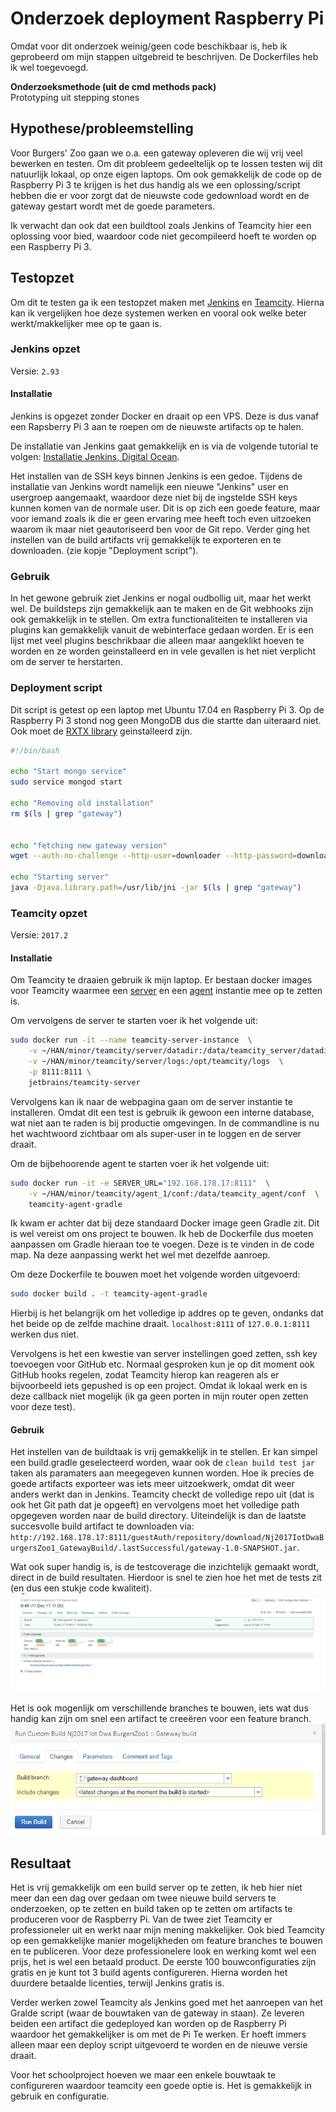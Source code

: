 Onderzoek deployment Raspberry Pi
===============================
Omdat voor dit onderzoek weinig/geen code beschikbaar is, heb ik geprobeerd om mijn stappen uitgebreid te beschrijven. De Dockerfiles heb ik wel toegevoegd.
 
**Onderzoeksmethode (uit de cmd methods pack)**  
Prototyping uit stepping stones

## Hypothese/probleemstelling
Voor Burgers' Zoo gaan we o.a. een gateway opleveren die wij vrij veel bewerken en testen. Om dit probleem gedeeltelijk op te lossen testen wij dit natuurlijk lokaal, op onze eigen laptops. Om ook gemakkelijk de code op de Raspberry Pi 3 te krijgen is het dus handig als we een oplossing/script hebben die er voor zorgt dat de nieuwste code gedownload wordt en de gateway gestart wordt met de goede parameters.

Ik verwacht dan ook dat een buildtool zoals Jenkins of Teamcity hier een oplossing voor bied, waardoor code niet gecompileerd hoeft te worden op een Raspberry Pi 3. 

## Testopzet
Om dit te testen ga ik een testopzet maken met [Jenkins](https://jenkins-ci.org/) en [Teamcity](https://www.jetbrains.com). Hierna kan ik vergelijken hoe deze systemen werken en vooral ook welke beter werkt/makkelijker mee op te gaan is. 

### Jenkins opzet
Versie: `2.93`

#### Installatie
Jenkins is opgezet zonder Docker en draait op een VPS. Deze is dus vanaf een Rapsberry Pi 3 aan te roepen om de nieuwste artifacts op te halen. 

De installatie van Jenkins gaat gemakkelijk en is via de volgende tutorial te volgen: [Installatie Jenkins, Digital Ocean](https://www.digitalocean.com/community/tutorials/how-to-install-jenkins-on-ubuntu-16-04).

Het installen van de SSH keys binnen Jenkins is een gedoe. Tijdens de installatie van Jenkins wordt namelijk een nieuwe "Jenkins" user en usergroep aangemaakt, waardoor deze niet bij de ingstelde SSH keys kunnen komen van de normale user. Dit is op zich een goede feature, maar voor iemand zoals ik die er geen ervaring mee heeft toch even uitzoeken waarom ik maar niet geautoriseerd ben voor de Git repo. Verder ging het instellen van de build artifacts vrij gemakkelijk te exporteren en te downloaden. (zie kopje "Deployment script").

### Gebruik
In het gewone gebruik ziet Jenkins er nogal oudbollig uit, maar het werkt wel. De buildsteps zijn gemakkelijk aan te maken en de Git webhooks zijn ook gemakkelijk in te stellen. Om extra functionaliteiten te installeren via plugins kan gemakkelijk vanuit de webinterface gedaan worden. Er is een lijst met veel plugins beschrikbaar die alleen maar aangeklikt hoeven te worden en ze worden geinstalleerd en in vele gevallen is het niet verplicht om de server te herstarten. 

### Deployment script
Dit script is getest op een laptop met Ubuntu 17.04 en Raspberry Pi 3. Op de Raspberry Pi 3 stond nog geen MongoDB dus die startte dan uiteraard niet. Ook moet de [RXTX library](http://rxtx.qbang.org/wiki/index.php/Main_Page) geinstalleerd zijn. 
``` bash
#!/bin/bash

echo "Start mongo service"
sudo service mongod start

echo "Removing old installation"
rm $(ls | grep "gateway")


echo "fetching new gateway version"
wget --auth-no-challenge --http-user=downloader --http-password=download  http:$

echo "Starting server"
java -Djava.library.path=/usr/lib/jni -jar $(ls | grep "gateway")
```


### Teamcity opzet
Versie: `2017.2`
#### Installatie 
Om Teamcity te draaien gebruik ik mijn laptop. Er bestaan docker images voor Teamcity waarmee een [server](https://hub.docker.com/r/jetbrains/teamcity-server/) en een [agent](https://hub.docker.com/r/jetbrains/teamcity-agent/) instantie mee op te zetten is. 

Om vervolgens de server te starten voer ik het volgende uit:
``` bash
sudo docker run -it --name teamcity-server-instance  \
    -v ~/HAN/minor/teamcity/server/datadir:/data/teamcity_server/datadir \
    -v ~/HAN/minor/teamcity/server/logs:/opt/teamcity/logs  \
    -p 8111:8111 \
    jetbrains/teamcity-server
``` 
Vervolgens kan ik naar de webpagina gaan om de server instantie te installeren. Omdat dit een test is gebruik ik gewoon een interne database, wat niet aan te raden is bij productie omgevingen. In de commandline is nu het wachtwoord zichtbaar om als super-user in te loggen en de server draait. 

Om de bijbehoorende agent te starten voer ik het volgende uit:
``` bash
sudo docker run -it -e SERVER_URL="192.168.178.17:8111"  \
    -v ~/HAN/minor/teamcity/agent_1/conf:/data/teamcity_agent/conf  \      
    teamcity-agent-gradle
``` 
Ik kwam er achter dat bij deze standaard Docker image geen Gradle zit. Dit is wel vereist om ons project te bouwen. Ik heb de Dockerfile dus moeten aanpassen om Gradle hieraan toe te voegen. Deze is te vinden in de code map. Na deze aanpassing werkt het wel met dezelfde aanroep. 

Om deze Dockerfile te bouwen moet het volgende worden uitgevoerd:
``` bash
sudo docker build . -t teamcity-agent-gradle
```

Hierbij is het belangrijk om het volledige ip addres op te geven, ondanks dat het beide op de zelfde machine draait. `localhost:8111` of `127.0.0.1:8111` werken dus niet.

Vervolgens is het een kwestie van server instellingen goed zetten, ssh key toevoegen voor GitHub etc. Normaal gesproken kun je op dit moment ook GitHub hooks regelen, zodat Teamcity hierop kan reageren als er bijvoorbeeld iets gepushed is op een project. Omdat ik lokaal werk en is deze callback niet mogelijk (ik ga geen porten in mijn router open zetten voor deze test).

#### Gebruik
Het instellen van de buildtaak is vrij gemakkelijk in te stellen. Er kan simpel een build.gradle geselecteerd worden, waar ook de `clean build test jar` taken als paramaters aan meegegeven kunnen worden. Hoe ik  precies de goede artifacts exporteer was iets meer uitzoekwerk, omdat dit weer anders werkt dan in Jenkins. 
Teamcity checkt de volledige repo uit (dat is ook het Git path dat je opgeeft) en vervolgens moet het volledige path opgegeven worden naar de build directory.
Uiteindelijk is dan de laatste succesvolle build artifact te downloaden via:
`http://192.168.178.17:8111/guestAuth/repository/download/Nj2017IotDwaBurgersZoo1_GatewayBuild/.lastSuccessful/gateway-1.0-SNAPSHOT.jar`.

Wat ook super handig is, is de testcoverage die inzichtelijk gemaakt wordt, direct in de build resultaten. Hierdoor is snel te zien hoe het met de tests zit (en dus een stukje code kwaliteit). ![Test coverage resultaten](testcoverage-teamcity.png)

Het is ook mogenlijk om verschillende branches te bouwen, iets wat dus handig kan zijn om snel een artifact te creeëren voor een feature branch. ![Bouwen verschillende feature branches](teamcity-branch-checkout.png)
 
## Resultaat
Het is vrij gemakkelijk om een build server op te zetten, ik heb hier niet meer dan een dag over gedaan om twee nieuwe build servers te onderzoeken, op te zetten en build taken op te zetten om artifacts te produceren voor de Raspberry Pi. 
Van de twee ziet Teamcity er professioneler uit en werkt naar mijn mening makkelijker. Ook bied Teamcity op een gemakkelijke manier mogelijkheden om feature branches te bouwen en te publiceren. Voor deze professionelere look en werking komt wel een prijs, het is wel een betaald product. De eerste 100 bouwconfiguraties zijn gratis en je kunt tot 3 build agents configureren. Hierna worden het duurdere betaalde licenties, terwijl Jenkins gratis is.

Verder werken zowel Teamcity als Jenkins goed met het aanroepen van het Gralde script (waar de bouwtaken van de gateway in staan). Ze leveren beiden een artifact die gedeployed kan worden op de Raspberry Pi waardoor het gemakkelijker is om met de Pi Te werken. Er hoeft immers alleen maar een deploy script uitgevoerd te worden en de nieuwe versie draait. 

Voor het schoolproject hoeven we maar een enkele bouwtaak te configureren waardoor teamcity een goede optie is. Het is gemakkelijk in gebruik en configuratie. 